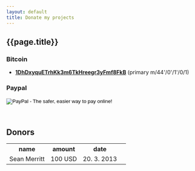 ```yaml
---
layout: default
title: Donate my projects
---
```



## {{page.title}}

### Bitcoin

* [__1DhDxyquETrhKk3m6TkHreegr3yFmf8FkB__](https://blockchain.info/address/1DhDxyquETrhKk3m6TkHreegr3yFmf8FkB) (primary m/44'/0'/1'/0/1)

### Paypal

<!-- PayPal -->
<form action="https://www.paypal.com/cgi-bin/webscr" method="post">
<input type="hidden" name="cmd" value="_s-xclick">
<input type="hidden" name="hosted_button_id" value="QCQSLRJYSAE42">
<input type="image" src="https://www.paypalobjects.com/en_US/i/btn/btn_donateCC_LG.gif" border="0" name="submit" alt="PayPal - The safer, easier way to pay online!">
<img alt="" border="0" src="https://www.paypalobjects.com/en_US/i/scr/pixel.gif" width="1" height="1">
</form>
<!-- end PayPal -->

<br>

## Donors

<table class="table">
<tr>
<th>name</th>
<th>amount</th>
<th>date</th>
<th></th>
</tr>

<tr>
<td>Sean Merritt</td>
<td>100 USD</td>
<td>20. 3. 2013</td>
<td></td>
</tr>

</table>


